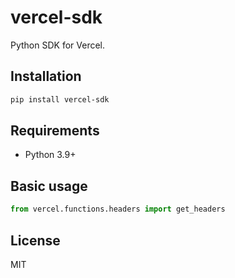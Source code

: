 # vercel-sdk

Python SDK for Vercel.


## Installation

```bash
pip install vercel-sdk
```

## Requirements

- Python 3.9+

## Basic usage

```python
from vercel.functions.headers import get_headers
```

## License

MIT


